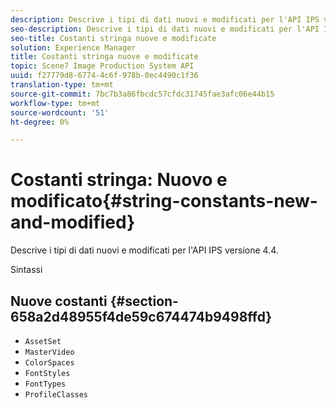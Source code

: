 ```yaml
---
description: Descrive i tipi di dati nuovi e modificati per l'API IPS versione 4.4.
seo-description: Descrive i tipi di dati nuovi e modificati per l'API IPS versione 4.4.
seo-title: Costanti stringa nuove e modificate
solution: Experience Manager
title: Costanti stringa nuove e modificate
topic: Scene7 Image Production System API
uuid: f27779d8-6774-4c6f-978b-0ec4490c1f36
translation-type: tm+mt
source-git-commit: 7bc7b3a86fbcdc57cfdc31745fae3afc06e44b15
workflow-type: tm+mt
source-wordcount: '51'
ht-degree: 0%

---
```



# Costanti stringa: Nuovo e modificato{#string-constants-new-and-modified}

Descrive i tipi di dati nuovi e modificati per l&#39;API IPS versione 4.4.

Sintassi

## Nuove costanti {#section-658a2d48955f4de59c674474b9498ffd}

* `AssetSet`
* `MasterVideo`
* `ColorSpaces`
* `FontStyles`
* `FontTypes`
* `ProfileClasses`

<!--
Note: Can't tell from original docs if these are new or changes. Calling 'em new by default.
-->

